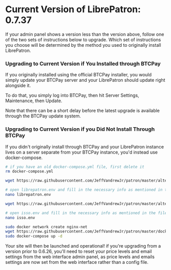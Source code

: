 <h1>Current Version of LibrePatron: 0.7.37</h1>

If your admin panel shows a version less than the version above, follow one of the two sets of instructions below to upgrade. Which set of instructions you choose will be determined by the method you used to originally install LibrePatron.

<h3>Upgrading to Current Version if You Installed through BTCPay</h3>

If you originally installed using the official BTCPay installer, you would simply update your BTCPay server and your LibrePatron should update right alongside it. 

To do that, you simply log into BTCPay, then hit Server Settings, Maintenance, then Update.

Note that there can be a short delay before the latest upgrade is available through the BTCPay update system.

<h3>Upgrading to Current Version if you Did Not Install Through BTCPay</h3>

If you didn't originally install through BTCPay and your LibrePatron instance lives on a server separate from your BTCPay instance, you'd instead use docker-compose.

```bash
# if you have an old docker-compose.yml file, first delete it
rm docker-compose.yml

wget https://raw.githubusercontent.com/JeffVandrewJr/patron/master/alternate_install/librepatron.env

# open librepatron.env and fill in the necessary info as mentioned in the file comments, and then save
nano librepatron.env

wget https://raw.githubusercontent.com/JeffVandrewJr/patron/master/alternate_install/isso.env

# open isso.env and fill in the necessary info as mentioned in the file comments, and then save
nano isso.env

sudo docker network create nginx-net
wget https://raw.githubusercontent.com/JeffVandrewJr/patron/master/docker-compose.yml
sudo docker-compose up -d
```
Your site will then be launched and operational! if you're upgrading from a version prior to 0.6.26, you'll need to reset your price levels and email settings from the web interface admin panel, as price levels and emails settings are now set from the web interface rather than a config file.
